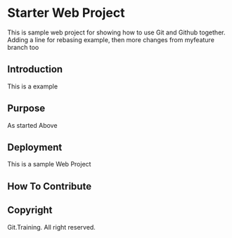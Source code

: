 # Starter Web Project
 This is sample web project for 
 showing how to use Git and Github together. Adding a line for rebasing example, then more changes
 from myfeature branch too
## Introduction

This is a example
## Purpose
As started Above
## Deployment
This is a sample Web Project
## How To Contribute

## Copyright
Git.Training. All right reserved.